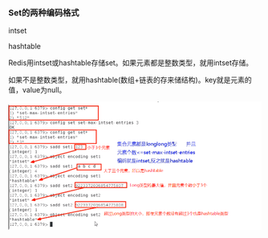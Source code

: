 ### Set的两种编码格式

intset

hashtable

Redis用intset或hashtable存储set。如果元素都是整数类型，就用intset存储。

如果不是整数类型，就用hashtable(数组+链表的存来储结构)。key就是元素的值，value为null。

![](images/48.set类型.png)
